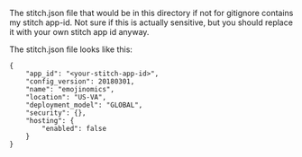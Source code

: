 The stitch.json file that would be in this directory if not for gitignore
contains my stitch app-id. Not sure if this is actually sensitive, but
you should replace it with your own stitch app id anyway.

The stitch.json file looks like this:

    {
        "app_id": "<your-stitch-app-id>",
        "config_version": 20180301,
        "name": "emojinomics",
        "location": "US-VA",
        "deployment_model": "GLOBAL",
        "security": {},
        "hosting": {
            "enabled": false
        }
    }
